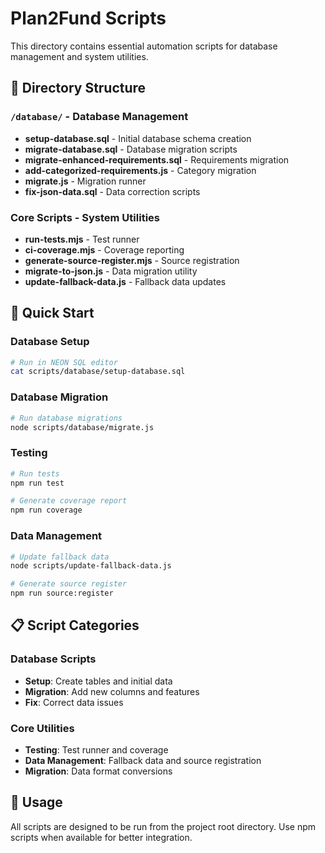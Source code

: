 # Plan2Fund Scripts

This directory contains essential automation scripts for database management and system utilities.

## 📁 Directory Structure

### `/database/` - Database Management
- **setup-database.sql** - Initial database schema creation
- **migrate-database.sql** - Database migration scripts
- **migrate-enhanced-requirements.sql** - Requirements migration
- **add-categorized-requirements.js** - Category migration
- **migrate.js** - Migration runner
- **fix-json-data.sql** - Data correction scripts

### Core Scripts - System Utilities
- **run-tests.mjs** - Test runner
- **ci-coverage.mjs** - Coverage reporting
- **generate-source-register.mjs** - Source registration
- **migrate-to-json.js** - Data migration utility
- **update-fallback-data.js** - Fallback data updates

## 🚀 Quick Start

### Database Setup
```bash
# Run in NEON SQL editor
cat scripts/database/setup-database.sql
```

### Database Migration
```bash
# Run database migrations
node scripts/database/migrate.js
```

### Testing
```bash
# Run tests
npm run test

# Generate coverage report
npm run coverage
```

### Data Management
```bash
# Update fallback data
node scripts/update-fallback-data.js

# Generate source register
npm run source:register
```

## 📋 Script Categories

### Database Scripts
- **Setup**: Create tables and initial data
- **Migration**: Add new columns and features
- **Fix**: Correct data issues

### Core Utilities
- **Testing**: Test runner and coverage
- **Data Management**: Fallback data and source registration
- **Migration**: Data format conversions

## 🔧 Usage

All scripts are designed to be run from the project root directory. Use npm scripts when available for better integration.
